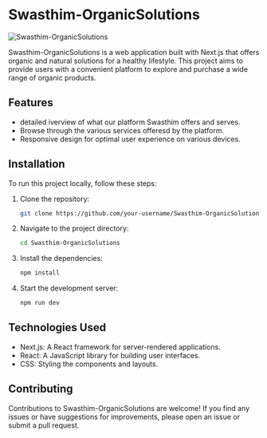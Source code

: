 # Swasthim-OrganicSolutions

![Swasthim-OrganicSolutions](swasthim-logo.png)

Swasthim-OrganicSolutions is a web application built with Next.js that offers organic and natural solutions for a healthy lifestyle. This project aims to provide users with a convenient platform to explore and purchase a wide range of organic products.

## Features

- detailed iverview of what our platform Swasthim offers and serves.
- Browse through the various services offeresd by the platform.
- Responsive design for optimal user experience on various devices.

## Installation

To run this project locally, follow these steps:

1. Clone the repository:

   ```bash
   git clone https://github.com/your-username/Swasthim-OrganicSolutions.git

2. Navigate to the project directory:

   ```bash
   cd Swasthim-OrganicSolutions

3. Install the dependencies:

   ```bash
   npm install

4. Start the development server:

   ```bash
   npm run dev


## Technologies Used

- Next.js: A React framework for server-rendered applications.
- React: A JavaScript library for building user interfaces.
- CSS: Styling the components and layouts.

## Contributing

Contributions to Swasthim-OrganicSolutions are welcome! If you find any issues or have suggestions for improvements, please open an issue or submit a pull request.


